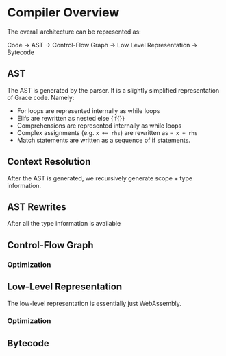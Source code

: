 # Compiler Overview

The overall architecture can be represented as:

Code -> AST -> Control-Flow Graph -> Low Level Representation -> Bytecode

## AST
The AST is generated by the parser. It is a slightly simplified representation of Grace code. Namely:
* For loops are represented internally as while loops
* Elifs are rewritten as nested else {if{}}
* Comprehensions are represented internally as while loops
* Complex assignments (e.g. `x += rhs`) are rewritten as `= x + rhs`
* Match statements are written as a sequence of if statements.

## Context Resolution
After the AST is generated, we recursively generate scope + type information.

## AST Rewrites
After all the type information is available

## Control-Flow Graph

### Optimization

## Low-Level Representation
The low-level representation is essentially just WebAssembly.

### Optimization

## Bytecode
